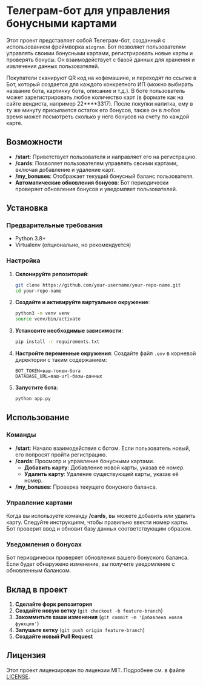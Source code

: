 # Телеграм-бот для управления бонусными картами

Этот проект представляет собой Телеграм-бот, созданный с использованием фреймворка `aiogram`. Бот позволяет пользователям управлять своими бонусными картами, регистрировать новые карты и проверять бонусы. Он взаимодействует с базой данных для хранения и извлечения данных пользователей.

Покупатели сканируют QR код на кофемашине, и переходят по ссылке в Бот, который создается для каждого конкретного ИП (можно выбирать название бота, картинку бота, описание и т.д.). В боте пользователь может зарегистрировать любое количество карт (в формате как на сайте вендиста, например 22****3317). После покупки напитка, ему в ту же минуту присылается остаток его бонусов, также он в любое время может посмотреть сколько у него бонусов на счету по каждой карте.
## Возможности

- **/start**: Приветствует пользователя и направляет его на регистрацию.
- **/cards**: Позволяет пользователям управлять своими картами, включая добавление и удаление карт.
- **/my_bonuses**: Отображает текущий бонусный баланс пользователя.
- **Автоматические обновления бонусов**: Бот периодически проверяет обновления бонусов и уведомляет пользователей.

## Установка

### Предварительные требования

- Python 3.8+
- Virtualenv (опционально, но рекомендуется)

### Настройка

1. **Склонируйте репозиторий**:
    ```sh
    git clone https://github.com/your-username/your-repo-name.git
    cd your-repo-name
    ```

2. **Создайте и активируйте виртуальное окружение**:
    ```sh
    python3 -m venv venv
    source venv/bin/activate
    ```

3. **Установите необходимые зависимости**:
    ```sh
    pip install -r requirements.txt
    ```

4. **Настройте переменные окружения**:
   Создайте файл `.env` в корневой директории с таким содержанием:
    ```env
    BOT_TOKEN=ваш-токен-бота
    DATABASE_URL=ваш-url-базы-данных
    ```

5. **Запустите бота**:
    ```sh
    python app.py
    ```

## Использование

### Команды

- **/start**: Начало взаимодействия с ботом. Если пользователь новый, его попросят пройти регистрацию.
- **/cards**: Просмотр и управление бонусными картами.
  - **Добавить карту**: Добавление новой карты, указав её номер.
  - **Удалить карту**: Удаление существующей карты, указав её номер.
- **/my_bonuses**: Проверка текущего бонусного баланса.

### Управление картами

Когда вы используете команду **/cards**, вы можете добавить или удалить карту. Следуйте инструкциям, чтобы правильно ввести номер карты. Бот проверит ввод и обновит базу данных соответствующим образом.

### Уведомления о бонусах

Бот периодически проверяет обновления вашего бонусного баланса. Если будет обнаружено изменение, вы получите уведомление с обновленным балансом.

## Вклад в проект

1. **Сделайте форк репозитория**
2. **Создайте новую ветку** (`git checkout -b feature-branch`)
3. **Закоммитьте ваши изменения** (`git commit -m 'Добавлена новая функция'`)
4. **Запушьте ветку** (`git push origin feature-branch`)
5. **Создайте новый Pull Request**

## Лицензия

Этот проект лицензирован по лицензии MIT. Подробнее см. в файле [LICENSE](LICENSE).
